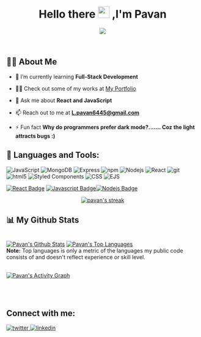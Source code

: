 <!---
Lpavan6445/Lpavan6445 is a ✨ special ✨ repository because its `README.md` (this file) appears on your GitHub profile.
You can click the Preview link to take a look at your changes.
--->
<h1 align="center">Hello there <img src="https://raw.githubusercontent.com/MartinHeinz/MartinHeinz/master/wave.gif" width="30px"> ,I'm Pavan</h1>
<p align="center">
  <a target="_blank" href="#"><img src="https://readme-typing-svg.herokuapp.com?color=FFFF&center=true&lines=1500%2B+Hours+of+Coding+Experience;Full+Stack+Web+Developer;Algorithm;MERN;Data+Structure"></a>
</p>
 <br/>


## 🙋‍♂️ About Me

- 🌱 I’m currently learning **Full-Stack Development**
- 👨‍💻 Check out some of my works at [My Portfolio](https://pavan-lenkala-portfolio.vercel.app/#clients)

- 💬 Ask me about **React and JavaScript**

- 📫 Reach out to me at **L.pavan6445@gmail.com**

- ⚡ Fun fact **Why do programmers prefer dark mode?....... Coz the light attracts bugs :)**

## 🚀 Languages and Tools:

<p align="left"> 
   <p>
  <img alt="JavaScript" src="https://img.shields.io/badge/JavaScript-ffffff?style=for-the-badge&logo=javascript&logoColor=F7DF1E" />
<!--   <img alt="Python" src="https://img.shields.io/badge/Python-3776AB?style=for-the-badge&logo=python&logoColor=white" /> -->
<!--   <img alt="C" src="https://img.shields.io/badge/C%20Language-00599C?style=for-the-badge&logo=c&logoColor=white" /> -->
<!--   <img alt="C++" src="https://img.shields.io/badge/C%2B%2B-00599C?style=for-the-badge&logo=c%2B%2B&logoColor=white" /> -->
<!--   <img alt="ASSEMBLY0x86" src="https://img.shields.io/badge/Assembly%200x86-%23DD0031.svg?&style=for-the-badge&logo=redis&logoColor=white" /> -->
  <img alt="MongoDB" src="https://img.shields.io/badge/MongoDB-white?style=for-the-badge&logo=mongodb&logoColor=4EA94B" />
<img alt="Express" src="https://img.shields.io/badge/express-FFFFFF?style=for-the-badge&logo=express&logoColor=000000" />
<!--   <img alt="SQL" src="https://img.shields.io/badge/SQLite-07405E?style=for-the-badge&logo=sqlite&logoColor=white" /> -->
  <img alt="npm" src="https://img.shields.io/badge/npm-CB3837?style=for-the-badge&logo=npm&logoColor=white" />
  <img alt="Nodejs" src="https://img.shields.io/badge/Node.js-339933?style=for-the-badge&logo=nodedotjs&logoColor=white" />
  <img alt="React" src="https://img.shields.io/badge/React-20232A?style=for-the-badge&logo=react&logoColor=61DAFB" />
<!-- <img alt="Typescript" src="https://img.shields.io/badge/typescript-47a9e3?style=for-the-badge&logo=typescript&logoColor=white" /> -->
<!--   <img alt="redux" src="https://img.shields.io/badge/Redux-593D88?style=for-the-badge&logo=redux&logoColor=white" /> -->
  <img alt="git" src="https://img.shields.io/badge/Git-F05032?style=for-the-badge&logo=git&logoColor=white" />
<!--   <img alt="Heroku" src="https://img.shields.io/badge/Heroku-430098?style=for-the-badge&logo=heroku&logoColor=white" /> -->
  <img alt="html5" src="https://img.shields.io/badge/HTML5-E34F26?style=for-the-badge&logo=html5&logoColor=white" />
  <img alt="Styled Components" src="https://img.shields.io/badge/styled--components-DB7093?style=for-the-badge&logo=styled-components&logoColor=white" />
<!--   <img alt="Boot Strap" src="https://img.shields.io/badge/Bootstrap-563D7C?style=for-the-badge&logo=bootstrap&logoColor=white" /> -->
  <img alt="CSS" src="https://img.shields.io/badge/CSS3-1572B6?style=for-the-badge&logo=css3&logoColor=white" />
  <img alt="EJS" src="https://img.shields.io/badge/EJS-8BC0D0?style=for-the-badge&logo=alpine.js&logoColor=black" />
</p>
</p>

[![React Badge](https://img.shields.io/badge/-React-61DBFB?style=for-the-badge&labelColor=black&logo=react&logoColor=61DBFB)](#)  [![Javascript Badge](https://img.shields.io/badge/-Javascript-F0DB4F?style=for-the-badge&labelColor=black&logo=javascript&logoColor=F0DB4F)](#)[![Nodejs Badge](https://img.shields.io/badge/-Nodejs-3C873A?style=for-the-badge&labelColor=black&logo=node.js&logoColor=3C873A)](#) 
<br/>

 <p align="center">
    <a target="_blank" href="https://github.com/Lpavan6445/github-readme-streak-stats">
        <img title="🔥 Get streak stats for your profile at git.io/streak-stats" alt="pavan's streak" src="https://github-readme-streak-stats.herokuapp.com/?user=Lpavan6445&theme=black-ice&hide_border=true&stroke=0000&background=060A0CD0"/>
    </a>
</p>


## 📊 My Github Stats

  <br/>
    <a target="_blank" href="https://github.com/Lpavan6445/github-readme-stats"><img alt="Pavan's Github Stats" src="https://github-readme-stats.vercel.app/api?username=Lpavan6445&show_icons=tru&count_private=truee&theme=react&hide_border=true&bg_color=0D1117"/></a>
  <a target="_blank" href="https://github.com/Lpavan6445/github-readme-stats"><img alt="Pavan's Top Languages" src="https://github-readme-stats.vercel.app/api/top-langs/?username=Lpavan6445&langs_count=8&count_private=true&layout=compact&theme=react&hide_border=true&bg_color=0D1117" /></a>
  <br/>
  <b>Note:</b> Top languages is only a metric of the languages my public code consists of and doesn't reflect experience or skill level.


<br/>
<br/>

<a target="_blank" href="https://github.com/Lpavan6445/github-readme-activity-graph"><img alt="Pavan's Activity Graph" src="https://activity-graph.herokuapp.com/graph?username=Lpavan6445&bg_color=0D1117&color=5BCDEC&line=5BCDEC&point=FFFFFF&hide_border=true" /></a>

<br/>
<br/>

## Connect with me:
<p align="left">

  <a href="mailto:L.pavan6445@gmail.com" target="_blank">
  <img src=https://img.shields.io/badge/Gmail-D14836?style=for-the-badge&logo=gmail&logoColor=white alt=twitter style="margin-bottom: 5px;" />
  </a>
  <a href="https://www.linkedin.com/in/pvn1/" target="_blank">
  <img src=https://img.shields.io/badge/linkedin-%231E77B5.svg?&style=for-the-badge&logo=linkedin&logoColor=white alt=linkedin style="margin-bottom: 5px;" />
</a></p>



